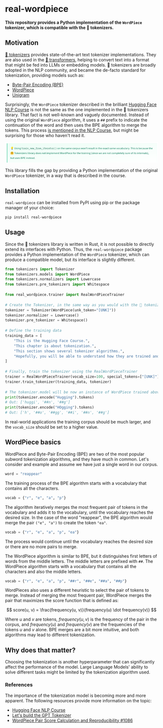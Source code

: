 # real-wordpiece

**This repository provides a Python implementation of the `WordPiece` tokenizer, which is compatible with the 🤗
tokenizers.**

## Motivation

[🤗 tokenizers](https://github.com/huggingface/tokenizers) provides state-of-the-art text tokenizer implementations.
They are also used in the [🤗 transformers](https://github.com/huggingface/transformers), helping to convert text into
a format that might be fed into LLMs or embedding models. 🤗 tokenizers are broadly adopted in the NLP community, and
became the de-facto standard for tokenization, providing models such as:

- [Byte-Pair Encoding (BPE)](https://huggingface.co/learn/nlp-course/en/chapter6/5)
- [WordPiece](https://huggingface.co/learn/nlp-course/en/chapter6/6)
- [Unigram](https://huggingface.co/learn/nlp-course/en/chapter6/7)

Surprisingly, the `WordPiece` tokenizer described in the brilliant [Hugging Face NLP
Course](https://huggingface.co/learn/nlp-course) is not the same as the one implemented in the 🤗 tokenizers library.
That fact is not well-known and vaguely documented. Instead of using the original `WordPiece` algorithm, it uses a
`##` prefix to indicate the continuation of the word and then uses the BPE algorithm to merge the tokens. This process
[is mentioned in the NLP Course](https://huggingface.co/learn/nlp-course/en/chapter6/6), but might be surprising for
those who haven't read it.

![HF tokenizers implementation of WordPiece](/docs/img/hf-wordpiece.png)

This library fills the gap by providing a Python implementation of the original `WordPiece` tokenizer, in a way that is
described in the course.

## Installation

`real-wordpiece` can be installed from PyPI using pip or the package manager of your choice:

```bash
pip install real-wordpiece
```

## Usage

Since the 🤗 tokenizers library is written in Rust, it is not possible to directly extend its interfaces with Python.
Thus, the `real-wordpiece` package provides a Python implementation of the `WordPiece` tokenizer, which can produce a
compatible model, but its interface is slightly different.

```python
from tokenizers import Tokenizer
from tokenizers.models import WordPiece
from tokenizers.normalizers import Lowercase
from tokenizers.pre_tokenizers import Whitespace

from real_wordpiece.trainer import RealWordPieceTrainer

# Create the Tokenizer, in the same way as you would with the 🤗 tokenizers
tokenizer = Tokenizer(WordPiece(unk_token="[UNK]"))
tokenizer.normalizer = Lowercase()
tokenizer.pre_tokenizer = Whitespace()

# Define the training data
training_data = [
    "This is the Hugging Face Course.",
    "This chapter is about tokenization.",
    "This section shows several tokenizer algorithms.",
    "Hopefully, you will be able to understand how they are trained and generate tokens.",
]

# Finally, train the tokenizer using the RealWordPieceTrainer
trainer = RealWordPieceTrainer(vocab_size=100, special_tokens=["[UNK]"])
trainer.train_tokenizer(training_data, tokenizer)

# The tokenizer.model will be now an instance of WordPiece trained above
print(tokenizer.encode("Hugging").tokens)
# Out: ['huggi', '##n', '##g']
print(tokenizer.encode("HOgging").tokens)
# Out: ['h', '##o', '##gg', '##i', '##n', '##g']
```

In real-world applications the training corpus should be much larger, and the `vocab_size` should be set to a higher
value.

## WordPiece basics

WordPiece and Byte-Pair Encoding (BPE) are two of the most popular subword tokenization algorithms, and they have much
in common. Let's consider and example and assume we have just a single word in our corpus.

```python
word = "reappear"
```

The training process of the BPE algorithm starts with a vocabulary that contains all the characters.

```python
vocab = {"r", "e", "a", "p"}
```

The algorithm iteratively merges the most frequent pair of tokens in the vocabulary and adds it to the vocabulary,
until the vocabulary reaches the desired size. In the case of the word "reappear", the BPE algorithm would merge the
pair `("e", "a")` to create the token `"ea"`.

```python
vocab = {"r", "e", "a", "p", "ea"}
```

The process would continue until the vocabulary reaches the desired size or there are no more pairs to merge.

The WordPiece algorithm is similar to BPE, but it distinguishes first letters of words from the middle letters. The
middle letters are prefixed with `##`. The WordPiece algorithm starts with a vocabulary that contains all the characters
and also the middle letters.

```python
vocab = {"r", "e", "a", "p", "##r", "##e", "##a", "##p"}
```

WordPieces also uses a different heuristic to select the pair of tokens to merge. Instead of merging the most frequent
pair, WordPiece merges the pair that maximizes the score function that is defined as:

$$ score(u, v) = \frac{frequency(u, v)}{frequency(u) \dot frequency(v)} $$

Where $u$ and $v$ are tokens, $frequency(u, v)$ is the frequency of the pair in the corpus, and $frequency(u)$ and
$frequency(v)$ are the frequencies of the tokens $u$ and $v$ alone. BPE merges are a bit more intuitive, and both
algorithms may lead to different tokenization.

## Why does that matter?

Choosing the tokenization is another hyperparameter that can significantly affect the performance of the model. Large
Language Models' ability to solve different tasks might be limited by the tokenization algorithm used.

### References

The importance of the tokenization model is becoming more and more apparent. The following resources provide more
information on the topic:

- [Hugging Face NLP Course](https://huggingface.co/learn/nlp-course)
- [Let's build the GPT Tokenizer](https://www.youtube.com/watch?v=zduSFxRajkE)
- [WordPiece Pair Score Calculation and Reproducibility #1086](https://github.com/huggingface/tokenizers/issues/1086)
